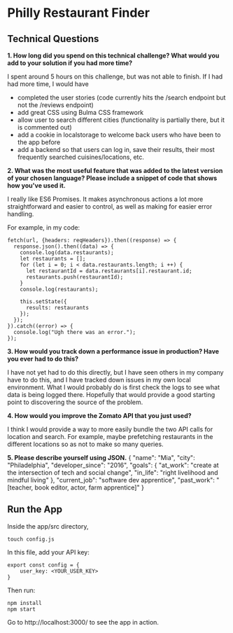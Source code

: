 # Philly Restaurant Finder

## Technical Questions

**1. How long did you spend on this technical challenge? What would you add to your solution if you had more time?**

I spent around 5 hours on this challenge, but was not able to finish. If I had had more time, I would have

 - completed the user stories (code currently hits the /search endpoint but not the /reviews endpoint) 
 - add great CSS using Bulma CSS framework 
 - allow user to search different cities (functionality is
   partially there, but it is commented out)
 - add a cookie in localstorage to welcome back users who have been to the app before
 - add a backend so that users can log in, save their results, their most frequently searched cuisines/locations, etc.

**2. What was the most useful feature that was added to the latest version of your chosen language? Please include a snippet of code that shows how you've used it.**

I really like ES6 Promises. It makes asynchronous actions a lot more straightforward and easier to control, as well as making for easier error handling.

For example, in my code:

    fetch(url, {headers: reqHeaders}).then((response) => {
      response.json().then((data) => {
        console.log(data.restaurants);
        let restaurants = [];
        for (let i = 0; i < data.restaurants.length; i ++) {
          let restaurantId = data.restaurants[i].restaurant.id;
          restaurants.push(restaurantId);
        }
        console.log(restaurants);
        
        this.setState({
          results: restaurants
        });
      });
    }).catch((error) => {
      console.log("Ugh there was an error.");
    });

**3. How would you track down a performance issue in production? Have you ever had to do this?**

I have not yet had to do this directly, but I have seen others in my company have to do this, and I have tracked down issues in my own local environment. What I would probably do is first check the logs to see what data is being logged there. Hopefully that would provide a good starting point to discovering the source of the problem.

**4. How would you improve the Zomato API that you just used?**

I think I would provide a way to more easily bundle the two API calls for location and search. For example, maybe prefetching restaurants in the different locations so as not to make so many queries.

**5. Please describe yourself using JSON.**
    {
        "name": "Mia",
        "city": "Philadelphia",
        "developer_since": "2016",
        "goals": {
            "at_work": "create at the intersection of tech and social change",
            "in_life": "right livelihood and mindful living"
        },
        "current_job": "software dev apprentice",
        "past_work": "[teacher, book editor, actor, farm apprentice]"
    }




## Run the App

Inside the app/src directory, 

    touch config.js

In this file, add your API key:

    export const config = {
        user_key: <YOUR_USER_KEY>
    }
Then run:

    npm install
    npm start


Go to http://localhost:3000/ to see the app in action.
